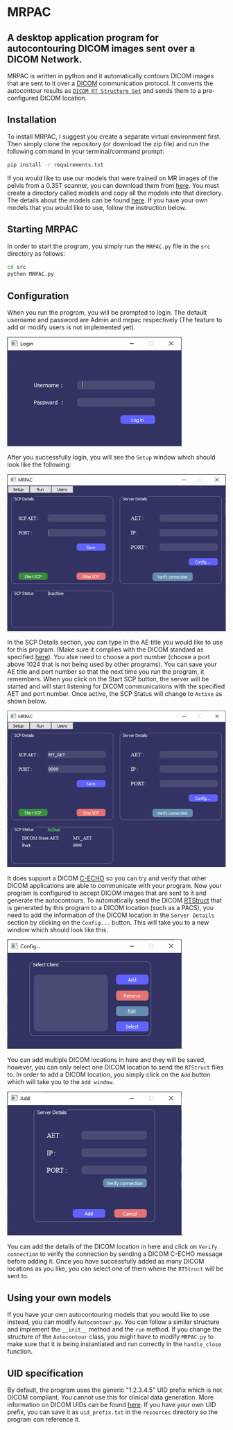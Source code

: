 # MRPAC
## A desktop application program for autocontouring DICOM images sent over a DICOM Network.

MRPAC is written in python and it automatically contours DICOM images that are sent to it over a [DICOM](https://www.dicomstandard.org/) communication protocol. It converts the autocontour results as [`DICOM RT Structure Set`](https://dicom.nema.org/medical/dicom/current/output/chtml/part03/sect_A.19.3.html#table_A.19.3-1) and sends them to a pre-configured DICOM location. 

## Installation
To install MRPAC, I suggest you create a separate virtual environment first. Then simply clone the repository (or download the zip file) and run the following command in your terminal/command prompt: 
```bash
pip install -r requirements.txt
``` 
If you would like to use our models that were trained on MR images of the pelvis from a 0.35T scanner, you can download them from [here](https://drive.google.com/drive/folders/1jiswRsa59ADvz7HG5iFQ_KxpS1M2I_zW?usp=drive_link). You must create a directory called models and copy all the models into that directory. The details about the models can be found [here](). If you have your own models that you would like to use, follow the instruction below.

## Starting MRPAC
In order to start the program, you simply run the `MRPAC.py` file in the `src` directory as follows:
```bash
cd src
python MRPAC.py
```
## Configuration
When you run the progrom, you will be prompted to login. The default username and password are Admin and mrpac respectively (The feature to add or modify users is not implemented yet). 

![Login](screencaptures/login.PNG)

After you successfully login, you will see the `Setup` window which should look like the following:

![Setup](screencaptures/setup_empty.PNG)

In the SCP Details section, you can type in the AE title you would like to use for this program. (Make sure it complies with the DICOM standard as specified [here](https://dicom.nema.org/medical/dicom/current/output/html/part08.html#chapter_C)). You alse need to choose a port number (choose a port above 1024 that is not being used by other programs). You can save your AE title and port number so that the next time you run the program, it remembers. When you click on the Start SCP button, the server will be started and will start listening for DICOM communications with the specified AET and port number. Once active, the SCP Status will change to `Active` as shown below.

![setup_active](screencaptures/setup_active.PNG)

It does support a DICOM [C-ECHO](https://dicom.nema.org/medical/dicom/current/output/chtml/part07/sect_9.3.5.html) so you can try and verify that other DICOM applications are able to communicate with your program. Now your program is configured to accept DICOM images that are sent to it and generate the autocontours. To automatically send the DICOM [RTStruct](https://dicom.nema.org/dicom/2013/output/chtml/part03/sect_A.19.html) that is generated by this program to a DICOM location (such as a PACS), you need to add the information of the DICOM location in the `Server Details` section by clicking on the `Config...` button. This will take you to a new window which should look like this.

![config](screencaptures/config_empty.PNG)

You can add multiple DICOM locations in here and they will be saved, however, you can only select one DICOM location to send the `RTStruct` files to. In order to add a DICOM location, you simply click on the `Add` button which will take you to the `Add window`.

![add](screencaptures/add.PNG).

You can add the details of the DICOM location in here and click on `Verify connection` to verify the connection by sending a DICOM C-ECHO message before adding it. Once you have successfully added as many DICOM locations as you like, you can select one of them where the `RTStruct` will be sent to.

## Using your own models
If you have your own autocontouring models that you would like to use instead, you can modify `Autocontour.py`. You can follow a similar structure and implement the `__init__` method and the `run` method. If you change the structure of the `Autocontour` class, you might have to modify `MRPAC.py` to make sure that it is being instantiated and run correctly in the `handle_close` function. 

## UID specification
By default, the program uses the generic "1.2.3.4.5" UID prefix which is not DICOM compliant. You cannot use this for clinical data generation. More information on DICOM UIDs can be found [here](https://dicom.nema.org/dicom/2013/output/chtml/part05/chapter_9.html). If you have your own UID prefix, you can save it as `uid_prefix.txt` in the `resources` directory so the program can reference it.